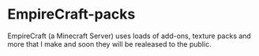 # EmpireCraft-packs
EmpireCraft (a Minecraft Server) uses loads of add-ons, texture packs and more that I make and soon they will be realeased to the public.
